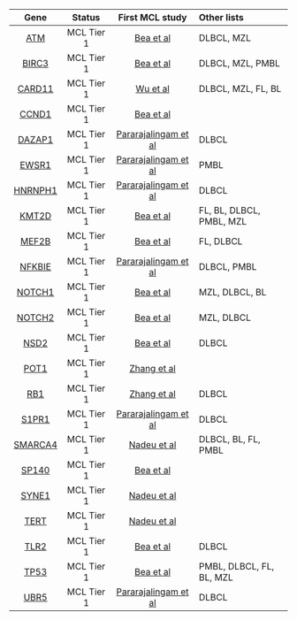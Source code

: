 

|Gene|Status| First MCL study | Other lists |
|:-:|:-:|:---:|:----|
|[ATM](ATM)|MCL Tier 1|[Bea et al](papers/beaLandscapeSomaticMutations2013)|DLBCL, MZL|
|[BIRC3](BIRC3)|MCL Tier 1 |[Bea et al](papers/beaLandscapeSomaticMutations2013)|DLBCL, MZL, PMBL|
|[CARD11](CARD11)|MCL Tier 1 |[Wu et al](papers/wuGeneticHeterogeneityPrimary2016)|DLBCL, MZL, FL, BL|
|[CCND1](CCND1)|MCL Tier 1 |[Bea et al](papers/beaLandscapeSomaticMutations2013)||
|[DAZAP1](DAZAP1)|MCL Tier 1 |[Pararajalingam et al](papers/pararajalingamCodingNoncodingDrivers2020)|DLBCL|
|[EWSR1](EWSR1)|MCL Tier 1 |[Pararajalingam et al](papers/pararajalingamCodingNoncodingDrivers2020)|PMBL|
|[HNRNPH1](HNRNPH1)|MCL Tier 1 |[Pararajalingam et al](papers/pararajalingamCodingNoncodingDrivers2020)|DLBCL|
|[KMT2D](KMT2D)|MCL Tier 1 |[Bea et al](papers/beaLandscapeSomaticMutations2013)|FL, BL, DLBCL, PMBL, MZL|
|[MEF2B](MEF2B)|MCL Tier 1 |[Bea et al](papers/beaLandscapeSomaticMutations2013)|FL, DLBCL|
|[NFKBIE](NFKBIE)|MCL Tier 1 |[Pararajalingam et al](papers/pararajalingamCodingNoncodingDrivers2020)|DLBCL, PMBL|
|[NOTCH1](NOTCH1)|MCL Tier 1 |[Bea et al](papers/beaLandscapeSomaticMutations2013)|MZL, DLBCL, BL|
|[NOTCH2](NOTCH2)|MCL Tier 1 |[Bea et al](papers/beaLandscapeSomaticMutations2013)|MZL, DLBCL|
|[NSD2](NSD2)|MCL Tier 1 |[Bea et al](papers/beaLandscapeSomaticMutations2013)|DLBCL|
|[POT1](POT1)|MCL Tier 1 |[Zhang et al](papers/zhangGenomicLandscapeMantle2014)||
|[RB1](RB1)|MCL Tier 1 |[Zhang et al](papers/zhangGenomicLandscapeMantle2014)|DLBCL|
|[S1PR1](S1PR1)|MCL Tier 1 |[Pararajalingam et al](papers/pararajalingamCodingNoncodingDrivers2020)|DLBCL|
|[SMARCA4](SMARCA4)|MCL Tier 1 |[Nadeu et al](papers/nadeuGenomicEpigenomicInsights2020)|DLBCL, BL, FL, PMBL|
|[SP140](SP140)|MCL Tier 1 |[Bea et al](papers/beaLandscapeSomaticMutations2013)||
|[SYNE1](SYNE1)|MCL Tier 1 |[Nadeu et al](papers/nadeuGenomicEpigenomicInsights2020)||
|[TERT](TERT)|MCL Tier 1 |[Nadeu et al](papers/nadeuGenomicEpigenomicInsights2020)||
|[TLR2](TLR2)|MCL Tier 1 |[Bea et al](papers/beaLandscapeSomaticMutations2013)|DLBCL|
|[TP53](TP53)|MCL Tier 1 |[Bea et al](papers/beaLandscapeSomaticMutations2013)|PMBL, DLBCL, FL, BL, MZL|
|[UBR5](UBR5)|MCL Tier 1 |[Pararajalingam et al](papers/pararajalingamCodingNoncodingDrivers2020)|DLBCL|
